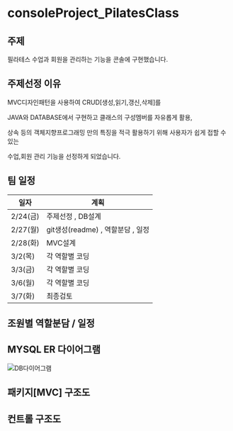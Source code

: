 # consoleProject_PilatesClass
## 주제

필라테스 수업과 회원을 관리하는 기능을 콘솔에 구현했습니다.

## 주제선정 이유

MVC디자인패턴을 사용하여 CRUD[생성,읽기,갱신,삭제]를 

JAVA와 DATABASE에서 구현하고 클래스의 구성멤버를 자유롭게 활용, 

상속 등의 객체지향프로그래밍 만의 특징을 적극 활용하기 위해 사용자가 쉽게 접할 수 있는 

수업,회원 관리 기능을 선정하게 되었습니다.



## 팀 일정
| 일자 | 계획 |
|---|---|
| 2/24(금) | 주제선정 , DB설계|
| 2/27(월) | git생성(readme) , 역할분담 , 일정 |
| 2/28(화) | MVC설계 |
| 3/2(목) | 각 역할별 코딩 |
| 3/3(금) | 각 역할별 코딩 |
| 3/6(월) | 각 역할별 코딩 |
| 3/7(화) | 최종검토 |

## 조원별 역할분담 / 일정



## MYSQL ER 다이어그램
![DB다이어그램](https://user-images.githubusercontent.com/121651792/221512220-a482b88c-24ae-4c3f-a2c8-8a5d524201fb.png)

## 패키지[MVC] 구조도
## 컨트롤 구조도
